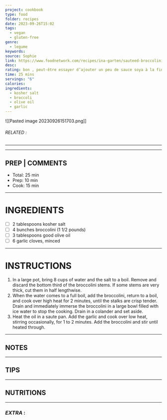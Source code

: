 ```yaml
---
project: cookbook
type: food
folder: recipes
date: 2023-09-26T15:02
tags:
  - vegan
  - gluten-free
genre:
  - legume
keywords: 
source: Sophie
link: https://www.foodnetwork.com/recipes/ina-garten/sauteed-broccolini-and-garlic-recipe-1923312
desc: 
rating: bon , peut-être essayer d’ajouter un peu de sauce soya à la fin
time: 25 mins
servings: "6"
calories: 
ingredients:
  - kosher salt
  - broccoli
  - olive oil
  - garlic
---
```


![[Pasted image 20230926151703.png]]
###### *RELATED* : 
---


---
## PREP | COMMENTS

- Total: 25 min
- Prep: 10 min
- Cook: 15 min

---
# INGREDIENTS

- [ ] 2 tablespoons kosher salt
- [ ] 4 bunches broccolini (1 1/2 pounds)
- [ ] 3 tablespoons good olive oil
- [ ] 6 garlic cloves, minced

---
# INSTRUCTIONS

1. In a large pot, bring 8 cups of water and the salt to a boil. Remove and discard the bottom third of the broccolini stems. If some stems are very thick, cut them in half lengthwise.
2. When the water comes to a full boil, add the broccolini, return to a boil, and cook over high heat for 2 minutes, until the stalks are crisp tender. Drain and immediately immerse the broccolini in a large bowl filled with ice water to stop the cooking. Drain in a colander and set aside.
3. Heat the oil in a saute pan. Add the garlic and cook over low heat, stirring occasionally, for 1 to 2 minutes. Add the broccolini and stir until heated through.

---
## NOTES



---
## TIPS



---
## NUTRITIONS



---
### *EXTRA* :



